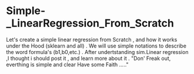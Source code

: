 # Simple-_LinearRegression_From_Scratch
 Let's create a simple linear regression from Scratch , and how it works under the Hood (sklearn and all) . We will use simple notations to describe the word formula's (b1,b0,etc.) . After undertstanding sim.Linear regression ,I thought i should post it , and learn more about it . "Don' Freak out, everthing is simple and clear Have some Faith ....."
